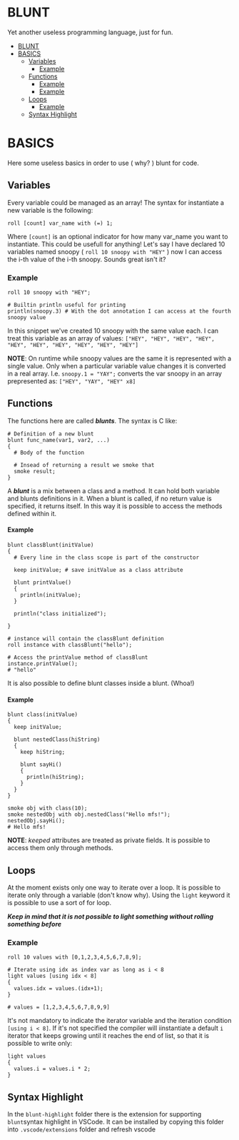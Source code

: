 # BLUNT

Yet another useless programming language, just for fun.

- [BLUNT](#blunt)
- [BASICS](#basics)
  - [Variables](#variables)
    - [Example](#example)
  - [Functions](#functions)
    - [Example](#example-1)
    - [Example](#example-2)
  - [Loops](#loops)
    - [Example](#example-3)
  - [Syntax Highlight](#syntax-highlight)


# BASICS

Here some useless basics in order to use ( why? ) blunt for code.

## Variables

Every variable could be managed as an array!
The syntax for instantiate a new variable is the following:

```(blunt)
roll [count] var_name with (=) 1;
```

Where `[count]` is an optional indicator for how many var_name you want to instantiate. This could be usefull for anything!
Let's say I have declared 10 variables named snoopy ( `roll 10 snoopy with "HEY"` ) now I can access the i-th value of the i-th snoopy.
Sounds great isn't it?

### Example

```(blunt)
roll 10 snoopy with "HEY";

# Builtin println useful for printing
println(snoopy.3) # With the dot annotation I can access at the fourth snoopy value
```

In this snippet we've created 10 snoopy with the same value each. I can treat this variable as an array of values:
`["HEY", "HEY", "HEY", "HEY", "HEY", "HEY", "HEY", "HEY", "HEY", "HEY"]`

**NOTE**: On runtime while snoopy values are the same it is represented with a single value. Only when a particular variable value changes it is converted in a real array. I.e. `snoopy.1 = "YAY";` converts the var snoopy in an array prepresented as: `["HEY", "YAY", "HEY" x8]`

## Functions

The functions here are called **_blunts_**. The syntax is C like:

```(blunt)
# Definition of a new blunt
blunt func_name(var1, var2, ...)
{
  # Body of the function

  # Insead of returning a result we smoke that
  smoke result;
}
```

A **_blunt_** is a mix between a class and a method. It can hold both variable and blunts definitions in it. When a blunt is called, if no return value is specified, it returns itself. In this way it is possible to access the methods defined within it.

#### Example

```(blunt)
blunt classBlunt(initValue)
{
  # Every line in the class scope is part of the constructor

  keep initValue; # save initValue as a class attribute

  blunt printValue()
  {
    println(initValue);
  }

  println("class initialized");

}

# instance will contain the classBlunt definition
roll instance with classBlunt("hello");

# Access the printValue method of classBlunt
instance.printValue();
# "hello" 
```


It is also possible to define blunt classes inside a blunt. (Whoa!)
#### Example

```(blunt)
blunt class(initValue)
{
  keep initValue;

  blunt nestedClass(hiString)
  {
    keep hiString;

    blunt sayHi()
    {
      println(hiString);
    }
  }
}

smoke obj with class(10);
smoke nestedObj with obj.nestedClass("Hello mfs!");
nestedObj.sayHi();
# Hello mfs!
```

**NOTE**: _keeped_ attributes are treated as private fields. It is possible to access them only through methods.
## Loops

At the moment exists only one way to iterate over a loop. It is possible to iterate only through a variable (don't know why).
Using the `light` keyword it is possible to use a sort of for loop.

**_Keep in mind that it is not possible to light something without rolling something before_**

### Example

```(blunt)
roll 10 values with [0,1,2,3,4,5,6,7,8,9];

# Iterate using idx as index var as long as i < 8
light values [using idx < 8]
{
  values.idx = values.(idx+1);
}

# values = [1,2,3,4,5,6,7,8,9,9]
```

It's not mandatory to indicate the iterator variable and the iteration condition `[using i < 8]`. If it's not specified the compiler will iinstantiate a default `i` iterator that keeps growing until it reaches the end of list, so that it is possible to write only:

```(blunt)
light values
{
  values.i = values.i * 2;
}
```

## Syntax Highlight

In the `blunt-highlight` folder there is the extension for supporting `blunt`syntax highlight in VSCode. It can be installed by copying this folder into `.vscode/extensions` folder and refresh vscode
